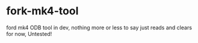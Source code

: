 # fork-mk4-tool

ford mk4 ODB tool in dev, nothing more or less to say just reads and clears for now, Untested!